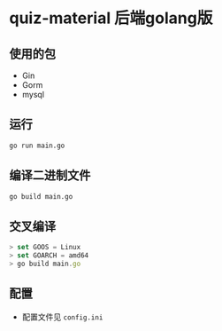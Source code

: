# quiz-material 后端golang版
## 使用的包
* Gin
* Gorm
* mysql
## 运行
```bash
go run main.go
```
## 编译二进制文件
```bash
go build main.go
```
## 交叉编译
```js
> set GOOS = Linux
> set GOARCH = amd64
> go build main.go
```
## 配置
* 配置文件见 ``config.ini``
